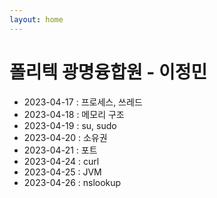 ```yaml
---
layout: home
---
```


# 폴리텍 광명융합원 - 이정민
- 2023-04-17 : 프로세스, 쓰레드
- 2023-04-18 : 메모리 구조
- 2023-04-19 : su, sudo
- 2023-04-20 : 소유권
- 2023-04-21 : 포트
- 2023-04-24 : curl
- 2023-04-25 : JVM
- 2023-04-26 : nslookup